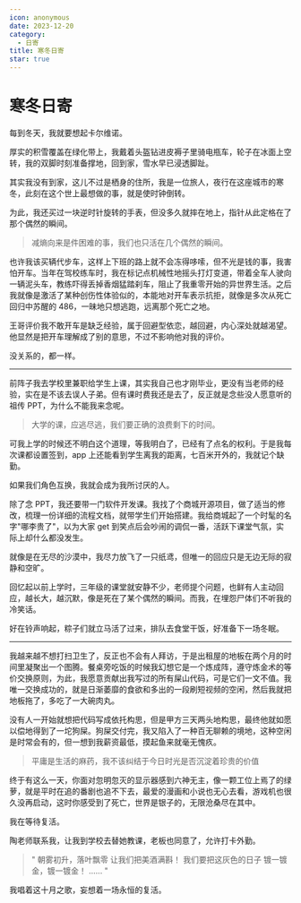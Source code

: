 ```yaml
---
icon: anonymous
date: 2023-12-20
category:
  - 日寄
title: 寒冬日寄
star: true
---
```


# 寒冬日寄

每到冬天，我就要想起卡尔维诺。

<!-- more -->

厚实的积雪覆盖在绿化带上，我戴着头盔钻进皮褥子里骑电瓶车，轮子在冰面上空转，我的双脚时刻准备撑地，回到家，雪水早已浸透脚趾。

其实我没有到家，这儿不过是栖身的住所，我是一位旅人，夜行在这座城市的寒冬，此刻在这个世上最想做的事，就是使时钟倒转。

为此，我还买过一块逆时针旋转的手表，但没多久就摔在地上，指针从此定格在了那个偶然的瞬间。

> 减熵向来是件困难的事，我们也只活在几个偶然的瞬间。

也许我该买辆代步车，这样上下班的路上就不会冻得哆嗦，但不光是钱的事，我害怕开车。当年在驾校练车时，我在标记点机械性地摇头打灯变道，带着全车人驶向一辆泥头车，教练吓得丢掉香烟猛踏刹车，阻止了我重零开始的异世界生活。之后我就像是激活了某种创伤性体验似的，本能地对开车表示抗拒，就像是多次从死亡回归中苏醒的 486，一昧地只想逃跑，远离那个死亡之地。

王哥评价我不敢开车是缺乏经验，属于回避型依恋，越回避，内心深处就越渴望。他显然是把开车理解成了别的意思，不过不影响他对我的评价。

没关系的，都一样。

---

前阵子我去学校里兼职给学生上课，其实我自己也才刚毕业，更没有当老师的经验，实在是不该去误人子弟。但有课时费我还是去了，反正就是念些没人愿意听的祖传 PPT，为什么不能我来念呢。

> 大学的课，应逃尽逃，我们要正确的浪费剩下的时间。

可我上学的时候还不明白这个道理，等我明白了，已经有了点名的权利。于是我每次课都设置签到，app 上还能看到学生离我的距离，七百米开外的，我就记个缺勤。

如果我们角色互换，我就会成为我所讨厌的人。

除了念 PPT，我还要带一门软件开发课。我找了个商城开源项目，做了适当的修改，梳理一份详细的流程文档，就带学生们开始搭建。我给商城起了一个时髦的名字"哪李贵了"，以为大家 get 到笑点后会吵闹的调侃一番，活跃下课堂气氛，实际上却什么都没发生。

就像是在无尽的沙漠中，我尽力放飞了一只纸鸢，但唯一的回应只是无边无际的寂静和空旷。

回忆起以前上学时，三年级的课堂就安静不少，老师提个问题，也鲜有人主动回应，越长大，越沉默，像是死在了某个偶然的瞬间。而我，在埋怨尸体们不听我的冷笑话。

好在铃声响起，粽子们就立马活了过来，排队去食堂干饭，好准备下一场冬眠。

---

我越来越不想打扫卫生了，反正也不会有人拜访，于是出租屋的地板在两个月的时间里凝聚出一个图腾。餐桌旁吃饭的时候我幻想它是一个炼成阵，遵守炼金术的等价交换原则，为此，我愿意贡献出我写过的所有屎山代码，可是它们一文不值。我唯一交换成功的，就是日渐萎靡的食欲和多出的一段刷短视频的空闲，然后我就把地板拖了，多吃了一大碗肉丸。

没有人一开始就想把代码写成依托构思，但是甲方三天两头地构思，最终他就如愿以偿地得到了一坨狗屎。狗屎交付完，我又陷入了一种百无聊赖的境地，这种空闲是时常会有的，但一想到我薪资最低，摸起鱼来就毫无愧疚。

> 平庸是生活的麻药，我不该纠结于今日时光是否沉淀着珍贵的价值

终于有这么一天，你面对忽明忽灭的显示器感到六神无主，像一颗工位上焉了的绿萝，就是平时在追的番剧也追不下去，最爱的漫画和小说也无心去看，游戏机也很久没再启动，这时你感受到了死亡，世界是银子的，无限沧桑尽在其中。

我在等待复活。

陶老师联系我，让我到学校去替她教课，老板也同意了，允许打卡外勤。

> " 朝雾初升，落叶飘零
> 让我们把美酒满斟！
> 我们要把这灰色的日子
> 镀一镀金，镀一镀金！
> ......
> "

我唱着这十月之歌，妄想着一场永恒的复活。
